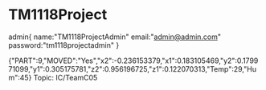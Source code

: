 # TM1118Project

admin{
    name:"TM1118ProjectAdmin"
    email:"admin@admin.com"
    password:"tm1118projectadmin"
}

{"PART":9,"MOVED":"Yes","x2":-0.236153379,"x1":0.183105469,"y2":0.179971099,"y1":0.305175781,"z2":0.956196725,"z1":0.122070313,"Temp":29,"Hum":45}
Topic: IC/TeamC05
